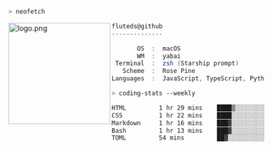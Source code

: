 ```zsh
> neofetch
```

<!--img align="left" src="https://github.com/fluteds.png" alt="logo.png" width="200"/>-->
<img align="left" src="https://external-content.duckduckgo.com/iu/?u=https%3A%2F%2F78.media.tumblr.com%2F975fca5f82161b190efdcaa05ffbd4ec%2Ftumblr_p6q6m9TJF01x3p3jmo1_500.png&f=1&nofb=1" alt="logo.png" width="200"/>

```csharp
fluteds@github
--------------

       OS  :  macOS
       WM  :  yabai
 Terminal  :  zsh (Starship prompt)  
   Scheme  :  Rose Pine  
Languages  :  JavaScript, TypeScript, Python, HTML, CSS  

```

```zsh
> coding-stats --weekly
```

<!--START_SECTION:waka-->

```txt
HTML         1 hr 29 mins    ████▒░░░░░░░░░░░░░░░░░░░░   17.90 %
CSS          1 hr 22 mins    ████░░░░░░░░░░░░░░░░░░░░░   16.48 %
Markdown     1 hr 16 mins    ███▓░░░░░░░░░░░░░░░░░░░░░   15.33 %
Bash         1 hr 13 mins    ███▓░░░░░░░░░░░░░░░░░░░░░   14.68 %
TOML         54 mins         ██▓░░░░░░░░░░░░░░░░░░░░░░   10.90 %
```

<!--END_SECTION:waka-->
